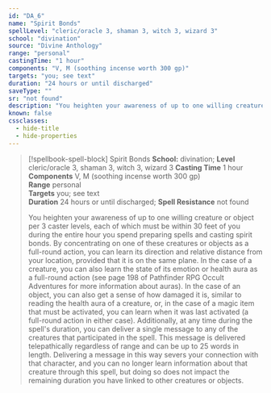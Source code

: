 ```yaml
---
id: "DA_6"
name: "Spirit Bonds"
spellLevel: "cleric/oracle 3, shaman 3, witch 3, wizard 3"
school: "divination"
source: "Divine Anthology"
range: "personal"
castingTime: "1 hour"
components: "V, M (soothing incense worth 300 gp)"
targets: "you; see text"
duration: "24 hours or until discharged"
saveType: ""
sr: "not found"
description: "You heighten your awareness of up to one willing creature or object per 3 caster levels, each of which must be within 30 feet of you during the entire hour you spend preparing spells and casting spirit bonds. By concentrating on one of these creatures or objects as a full-round action, you can learn its direction and relative distance from your location, provided that it is on the same plane. In the case of a creature, you can also learn the state of its emotion or health aura as a full-round action (see page 198 of Pathfinder RPG Occult Adventures for more information about auras). In the case of an object, you can also get a sense of how damaged it is, similar to reading the health aura of a creature, or, in the case of a magic item that must be activated, you can learn when it was last activated (a full-round action in either case).  Additionally, at any time during the spell's duration, you can deliver a single message to any of the creatures that participated in the spell. This message is delivered telepathically regardless of range and can be up to 25 words in length. Delivering a message in this way severs your connection with that character, and you can no longer learn information about that creature through this spell, but doing so does not impact the remaining duration you have linked to other creatures or objects."
known: false
cssclasses:
  - hide-title
  - hide-properties
---
```


> [!spellbook-spell-block] Spirit Bonds
> **School:** divination; **Level** cleric/oracle 3, shaman 3, witch 3, wizard 3
> **Casting Time** 1 hour  
> **Components** V, M (soothing incense worth 300 gp)  
> **Range** personal  
> **Targets** you; see text  
> **Duration** 24 hours or until discharged; **Spell Resistance** not found
> 
> You heighten your awareness of up to one willing creature or object per 3 caster levels, each of which must be within 30 feet of you during the entire hour you spend preparing spells and casting spirit bonds. By concentrating on one of these creatures or objects as a full-round action, you can learn its direction and relative distance from your location, provided that it is on the same plane. In the case of a creature, you can also learn the state of its emotion or health aura as a full-round action (see page 198 of Pathfinder RPG Occult Adventures for more information about auras). In the case of an object, you can also get a sense of how damaged it is, similar to reading the health aura of a creature, or, in the case of a magic item that must be activated, you can learn when it was last activated (a full-round action in either case).  Additionally, at any time during the spell's duration, you can deliver a single message to any of the creatures that participated in the spell. This message is delivered telepathically regardless of range and can be up to 25 words in length. Delivering a message in this way severs your connection with that character, and you can no longer learn information about that creature through this spell, but doing so does not impact the remaining duration you have linked to other creatures or objects.